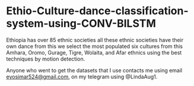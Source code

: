 # Ethio-Culture-dance-classification-system-using-CONV-BILSTM
Ethiopia has over 85 ethnic societies all these ethnic societies have their own dance from this we select the most populated six cultures from this Amhara, Oromo, Gurage,  Tigre, Wolaita, and Afar ethnics using the best techniques by motion detection.

Anyone who went to get the datasets that I use contacts me using email eyosimar524@gmail.com, on my telegram using @LindaAug1.   
